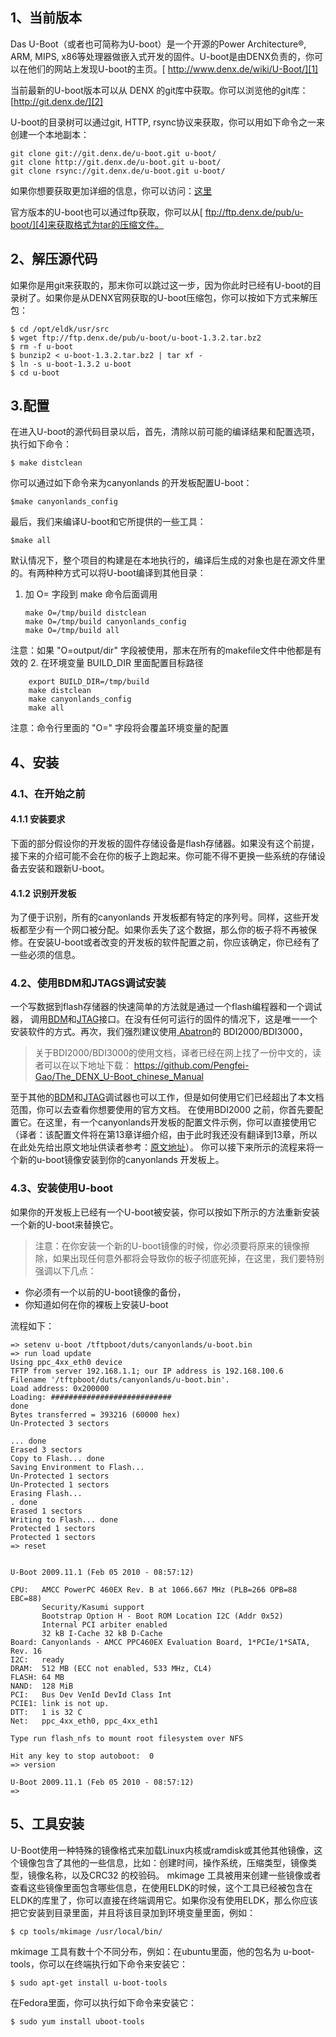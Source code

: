 ## 1、当前版本 ##
Das U-Boot（或者也可简称为U-boot）是一个开源的Power Architecture®, ARM, MIPS, x86等处理器做嵌入式开发的固件。U-boot是由DENX负责的，你可以在他们的网站上发现U-boot的主页。[ http://www.denx.de/wiki/U-Boot/][1]

当前最新的U-boot版本可以从 DENX 的git库中获取。你可以浏览他的git库：
[http://git.denx.de/][2]


U-boot的目录树可以通过git, HTTP, rsync协议来获取，你可以用如下命令之一来创建一个本地副本：

    git clone git://git.denx.de/u-boot.git u-boot/
    git clone http://git.denx.de/u-boot.git u-boot/
    git clone rsync://git.denx.de/u-boot.git u-boot/


如果你想要获取更加详细的信息，你可以访问：[这里][3]

官方版本的U-boot也可以通过ftp获取，你可以从[ ftp://ftp.denx.de/pub/u-boot/][4]来获取格式为tar的压缩文件。

## 2、解压源代码 ##

如果你是用git来获取的，那末你可以跳过这一步，因为你此时已经有U-boot的目录树了。如果你是从DENX官网获取的U-boot压缩包，你可以按如下方式来解压包：

    $ cd /opt/eldk/usr/src
    $ wget ftp://ftp.denx.de/pub/u-boot/u-boot-1.3.2.tar.bz2
    $ rm -f u-boot
    $ bunzip2 < u-boot-1.3.2.tar.bz2 | tar xf -
    $ ln -s u-boot-1.3.2 u-boot
    $ cd u-boot

## 3.配置 ##

在进入U-boot的源代码目录以后，首先，清除以前可能的编译结果和配置选项，执行如下命令：

    $ make distclean
你可以通过如下命令来为canyonlands 的开发板配置U-boot：

    $make canyonlands_config
最后，我们来编译U-boot和它所提供的一些工具：

    $make all
默认情况下，整个项目的构建是在本地执行的，编译后生成的对象也是在源文件里的。有两种种方式可以将U-boot编译到其他目录：

 1. 加  O= 字段到 make 命令后面调用

        make O=/tmp/build distclean
        make O=/tmp/build canyonlands_config
        make O=/tmp/build all
    

注意：如果 "O=output/dir" 字段被使用，那末在所有的makefile文件中他都是有效的
 2. 在环境变量 BUILD_DIR 里面配置目标路径
 

        export BUILD_DIR=/tmp/build
        make distclean
        make canyonlands_config
        make all
    

注意：命令行里面的 "O=" 字段将会覆盖环境变量的配置

## 4、安装 ##
### 4.1、在开始之前 ###
#### 4.1.1 安装要求 ####

下面的部分假设你的开发板的固件存储设备是flash存储器。如果没有这个前提，接下来的介绍可能不会在你的板子上跑起来。你可能不得不更换一些系统的存储设备去安装和跟新U-boot。
#### 4.1.2 识别开发板 ####

为了便于识别，所有的canyonlands 开发板都有特定的序列号。同样，这些开发板都至少有一个网口被分配。如果你丢失了这个数据，那么你的板子将不再被保修。在安装U-boot或者改变的开发板的软件配置之前，你应该确定，你已经有了一些必须的信息。
### 4.2、使用BDM和JTAGS调试安装 ###

一个写数据到flash存储器的快速简单的方法就是通过一个flash编程器和一个调试器，
调用[BDM][5]和[JTAG][6]接口。在没有任何可运行的固件的情况下，这是唯一一个安装软件的方式。再次，我们强烈建议使用[ Abatron][7]的 BDI2000/BDI3000，

> 关于BDI2000/BDI3000的使用文档，译者已经在网上找了一份中文的，读者可以在以下地址下载：
> https://github.com/Pengfei-Gao/The_DENX_U-Boot_chinese_Manual

至于其他的[BDM][8]和[JTAG][9]调试器也可以工作，但是如何使用它们已经超出了本文档范围，你可以去查看你想要使用的官方文档。
在使用BDI2000 之前，你首先要配置它。在这里，有一个canyonlands开发板的配置文件示例，你可以直接使用它（译者：该配置文件将在第13章详细介绍，由于此时我还没有翻译到13章，所以在此处先给出原文地址供读者参考：[原文地址][10]）。
你可以接下来所示的流程来将一个新的u-boot镜像安装到你的canyonlands 开发板上。

### 4.3、安装使用U-boot ###

如果你的开发板上已经有一个U-boot被安装，你可以按如下所示的方法重新安装一个新的U-boot来替换它。

> 注意：在你安装一个新的U-boot镜像的时候，你必须要将原来的镜像擦除，如果出现任何意外都将会导致你的板子彻底死掉，在这里，我们要特别强调以下几点：
> 

 - 你必须有一个以前的U-boot镜像的备份，
 - 你知道如何在你的裸板上安装U-boot
 
 
流程如下：
    
    => setenv u-boot /tftpboot/duts/canyonlands/u-boot.bin
    => run load update
    Using ppc_4xx_eth0 device
    TFTP from server 192.168.1.1; our IP address is 192.168.100.6
    Filename '/tftpboot/duts/canyonlands/u-boot.bin'.
    Load address: 0x200000
    Loading: ###########################
    done
    Bytes transferred = 393216 (60000 hex)
    Un-Protected 3 sectors
    
    ... done
    Erased 3 sectors
    Copy to Flash... done
    Saving Environment to Flash...
    Un-Protected 1 sectors
    Un-Protected 1 sectors
    Erasing Flash...
    . done
    Erased 1 sectors
    Writing to Flash... done
    Protected 1 sectors
    Protected 1 sectors
    => reset
    
    
    U-Boot 2009.11.1 (Feb 05 2010 - 08:57:12)
    
    CPU:   AMCC PowerPC 460EX Rev. B at 1066.667 MHz (PLB=266 OPB=88 EBC=88)
           Security/Kasumi support
           Bootstrap Option H - Boot ROM Location I2C (Addr 0x52)
           Internal PCI arbiter enabled
           32 kB I-Cache 32 kB D-Cache
    Board: Canyonlands - AMCC PPC460EX Evaluation Board, 1*PCIe/1*SATA, Rev. 16
    I2C:   ready
    DRAM:  512 MB (ECC not enabled, 533 MHz, CL4)
    FLASH: 64 MB
    NAND:  128 MiB
    PCI:   Bus Dev VenId DevId Class Int
    PCIE1: link is not up.
    DTT:   1 is 32 C
    Net:   ppc_4xx_eth0, ppc_4xx_eth1
    
    Type run flash_nfs to mount root filesystem over NFS
    
    Hit any key to stop autoboot:  0
    => version
    
    U-Boot 2009.11.1 (Feb 05 2010 - 08:57:12)
    =>
    
    



## 5、工具安装 ##

U-Boot使用一种特殊的镜像格式来加载Linux内核或ramdisk或其他其他镜像，这个镜像包含了其他的一些信息，比如：创建时间，操作系统，压缩类型，镜像类型，镜像名称，以及CRC32 的校验码。
mkimage 工具被用来创建一些镜像或者查看这些镜像里面包含哪些信息，在使用ELDK的时候，这个工具已经被包含在ELDK的库里了，你可以直接在终端调用它。如果你没有使用ELDK，那么你应该把它安装到目录里面，并且将该目录加到环境变量里面，例如：

    $ cp tools/mkimage /usr/local/bin/

mkimage 工具有数十个不同分布，例如：在ubuntu里面，他的包名为 u-boot-tools，你可以在终端执行如下命令来安装它：

    $ sudo apt-get install u-boot-tools


在Fedora里面，你可以执行如下命令来安装它：

    $ sudo yum install uboot-tools



  [1]: http://www.denx.de/wiki/U-Boot/
  [2]: http://git.denx.de/
  [3]: http://www.denx.de/en/Documents/GitDocs
  [4]: ftp://ftp.denx.de/pub/u-boot/
  [5]: http://www.denx.de/wiki/DULG/BDM
  [6]: http://www.denx.de/wiki/DULG/JTAG
  [7]: http://www.abatron.ch/products/bdi-family/bdi3000.html
  [8]: http://www.denx.de/wiki/DULG/BDM
  [9]: http://www.denx.de/wiki/DULG/JTAG
  [10]: http://www.denx.de/wiki/view/DULG/Appendix#Section_13.3.

